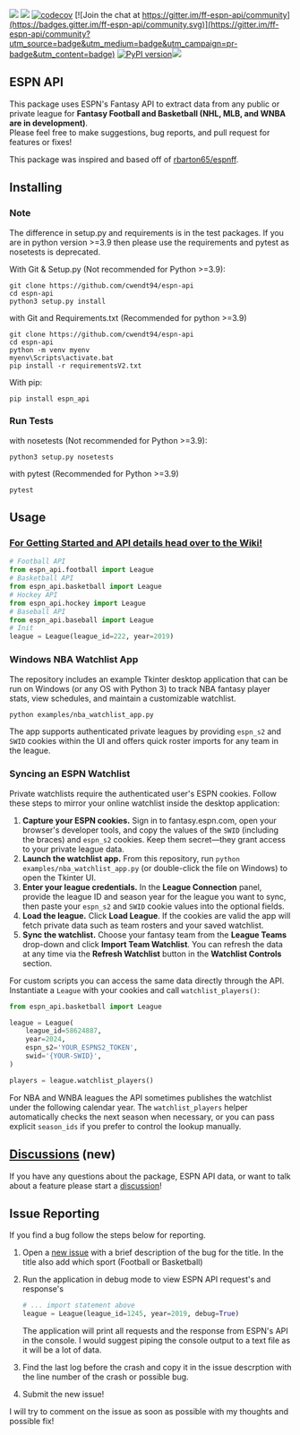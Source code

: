 ![](https://github.com/cwendt94/espn-api/workflows/Espn%20API/badge.svg)
![](https://github.com/cwendt94/espn-api/workflows/Espn%20API%20Integration%20Test/badge.svg) [![codecov](https://codecov.io/gh/cwendt94/espn-api/branch/master/graphs/badge.svg)](https://codecov.io/gh/cwendt94/espn-api) [![Join the chat at https://gitter.im/ff-espn-api/community](https://badges.gitter.im/ff-espn-api/community.svg)](https://gitter.im/ff-espn-api/community?utm_source=badge&utm_medium=badge&utm_campaign=pr-badge&utm_content=badge) [![PyPI version](https://badge.fury.io/py/espn-api.svg)](https://badge.fury.io/py/espn-api)<a target="_blank" href="https://www.python.org/downloads/" title="Python version"><img src="https://img.shields.io/badge/python-%3E=_3.8-teal.svg"></a>


## ESPN API
This package uses ESPN's Fantasy API to extract data from any public or private league for **Fantasy Football and Basketball (NHL, MLB, and WNBA are in development)**.  
Please feel free to make suggestions, bug reports, and pull request for features or fixes!

This package was inspired and based off of [rbarton65/espnff](https://github.com/rbarton65/espnff).

## Installing
### Note
The difference in setup.py and requirements is in the test packages. If you are in python version >=3.9 then please use the requirements and pytest as nosetests is deprecated.

With Git & Setup.py (Not recommended for Python >=3.9):
```
git clone https://github.com/cwendt94/espn-api
cd espn-api
python3 setup.py install
```

with Git and Requirements.txt (Recommended for python >=3.9)
```
git clone https://github.com/cwendt94/espn-api
cd espn-api
python -m venv myenv
myenv\Scripts\activate.bat
pip install -r requirementsV2.txt
```

With pip:
```
pip install espn_api
```


### Run Tests
with nosetests (Not recommended for Python >=3.9):
```
python3 setup.py nosetests
```

with pytest (Recommended for Python >=3.9)
```
pytest
```




## Usage
### [For Getting Started and API details head over to the Wiki!](https://github.com/cwendt94/espn-api/wiki)
```python
# Football API
from espn_api.football import League
# Basketball API
from espn_api.basketball import League
# Hockey API
from espn_api.hockey import League
# Baseball API
from espn_api.baseball import League
# Init
league = League(league_id=222, year=2019)
```

### Windows NBA Watchlist App

The repository includes an example Tkinter desktop application that can be
run on Windows (or any OS with Python 3) to track NBA fantasy player stats,
view schedules, and maintain a customizable watchlist.

```bash
python examples/nba_watchlist_app.py
```

The app supports authenticated private leagues by providing `espn_s2` and
`SWID` cookies within the UI and offers quick roster imports for any team in
the league.

### Syncing an ESPN Watchlist

Private watchlists require the authenticated user's ESPN cookies. Follow these
steps to mirror your online watchlist inside the desktop application:

1. **Capture your ESPN cookies.** Sign in to fantasy.espn.com, open your
   browser's developer tools, and copy the values of the `SWID` (including the
   braces) and `espn_s2` cookies. Keep them secret—they grant access to your
   private league data.
2. **Launch the watchlist app.** From this repository, run
   `python examples/nba_watchlist_app.py` (or double-click the file on Windows)
   to open the Tkinter UI.
3. **Enter your league credentials.** In the **League Connection** panel,
   provide the league ID and season year for the league you want to sync, then
   paste your `espn_s2` and `SWID` cookie values into the optional fields.
4. **Load the league.** Click **Load League**. If the cookies are valid the
   app will fetch private data such as team rosters and your saved watchlist.
5. **Sync the watchlist.** Choose your fantasy team from the **League Teams**
   drop-down and click **Import Team Watchlist**. You can refresh the data at
   any time via the **Refresh Watchlist** button in the **Watchlist Controls**
   section.

For custom scripts you can access the same data directly through the API.
Instantiate a `League` with your cookies and call `watchlist_players()`:

```python
from espn_api.basketball import League

league = League(
    league_id=58624887,
    year=2024,
    espn_s2='YOUR_ESPNS2_TOKEN',
    swid='{YOUR-SWID}',
)

players = league.watchlist_players()
```

For NBA and WNBA leagues the API sometimes publishes the watchlist under the
following calendar year. The `watchlist_players` helper automatically checks the
next season when necessary, or you can pass explicit `season_ids` if you prefer
to control the lookup manually.


## [Discussions](https://github.com/cwendt94/espn-api/discussions) (new)
If you have any questions about the package, ESPN API data, or want to talk about a feature please start a [discussion](https://github.com/cwendt94/espn-api/discussions)! 


## Issue Reporting
If you find a bug follow the steps below for reporting.

1. Open a [new issue](https://github.com/cwendt94/espn-api/issues) with a brief description of the bug for the title. In the title also add which sport (Football or Basketball)

2. Run the application in debug mode to view ESPN API request's and response's
    ```python
    # ... import statement above
    league = League(league_id=1245, year=2019, debug=True)
    ```
    The application will print all requests and the response from ESPN's API in the console. I would suggest piping the console output to a text file as it will be a lot of data.

3. Find the last log before the crash and copy it in the issue descrption with the line number of the crash or possible bug.

4. Submit the new issue!

I will try to comment on the issue as soon as possible with my thoughts and possible fix!
